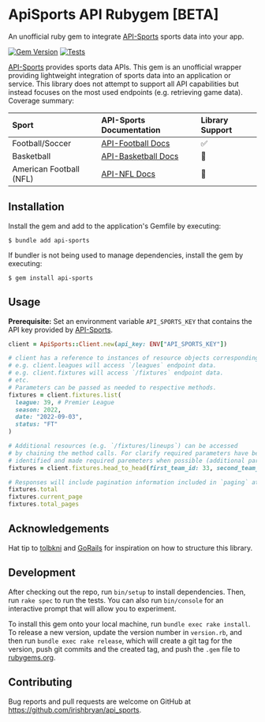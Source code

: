 # ApiSports API Rubygem [BETA]

An unofficial ruby gem to integrate [API-Sports](https://api-sports.io/#) sports data into your app.

[![Gem Version](https://badge.fury.io/rb/api-sports.svg)](https://badge.fury.io/rb/api-sports) [![Tests](https://github.com/irishbryan/api_sports/actions/workflows/tests.yml/badge.svg)](https://github.com/sportsroom/oddx/actions/workflows/tests.yml)

[API-Sports](https://api-sports.io/) provides sports data APIs. This gem is an unofficial wrapper providing lightweight integration of sports data into an application or service. This library does not attempt to support all API capabilities but instead focuses on the most used endpoints (e.g. retrieving game data). Coverage summary:

| Sport                   | API-Sports Documentation                                                 | Library Support    |
| :---------------------- | :----------------------------------------------------------------------- | :----------------- |
| Football/Soccer         | [API-Football Docs](https://api-sports.io/documentation/football/v3)     | :white_check_mark: |
| Basketball              | [API-Basketball Docs](https://api-sports.io/documentation/basketball/v1) | :construction:     |
| American Football (NFL) | [API-NFL Docs](https://api-sports.io/documentation/nfl/v1)               | :construction:     |

## Installation

Install the gem and add to the application's Gemfile by executing:

    $ bundle add api-sports

If bundler is not being used to manage dependencies, install the gem by executing:

    $ gem install api-sports

## Usage

**Prerequisite:** Set an environment variable `API_SPORTS_KEY` that contains the API key provided by [API-Sports](https://api-sports.io).

```ruby
client = ApiSports::Client.new(api_key: ENV["API_SPORTS_KEY"])

# client has a reference to instances of resource objects corresponding API endpoints
# e.g. client.leagues will access `/leagues` endpoint data.
# e.g. client.fixtures will access `/fixtures` endpoint data.
# etc.
# Parameters can be passed as needed to respective methods.
fixtures = client.fixtures.list(
  league: 39, # Premier League
  season: 2022,
  date: "2022-09-03",
  status: "FT"
)

# Additional resources (e.g. `/fixtures/lineups`) can be accessed
# by chaining the method calls. For clarify required parameters have been
# identified and made required paremeters when possible (additional parameters may be passed also)
fixtures = client.fixtures.head_to_head(first_team_id: 33, second_team_id: 34)

# Responses will include pagination information included in `paging` attribute of API responses
fixtures.total
fixtures.current_page
fixtures.total_pages
```

## Acknowledgements

Hat tip to [tolbkni](vultr.rb) and [GoRails](https://gorails.com/episodes/api-requests-with-faraday) for inspiration on how to structure this library.

## Development

After checking out the repo, run `bin/setup` to install dependencies. Then, run `rake spec` to run the tests. You can also run `bin/console` for an interactive prompt that will allow you to experiment.

To install this gem onto your local machine, run `bundle exec rake install`. To release a new version, update the version number in `version.rb`, and then run `bundle exec rake release`, which will create a git tag for the version, push git commits and the created tag, and push the `.gem` file to [rubygems.org](https://rubygems.org).

## Contributing

Bug reports and pull requests are welcome on GitHub at https://github.com/irishbryan/api_sports.
